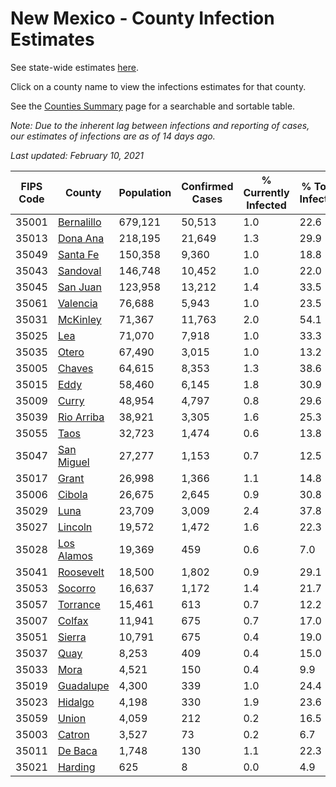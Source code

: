 # New Mexico - County Infection Estimates

See state-wide estimates [here](/infections/us-nm).

Click on a county name to view the infections estimates for that county.

See the [Counties Summary](/infections/summary-counties) page for a searchable and sortable table.

*Note: Due to the inherent lag between infections and reporting of cases, our estimates of infections are as of 14 days ago.*

*Last updated: February 10, 2021*

|   FIPS Code |                   County |   Population |   Confirmed Cases |   % Currently Infected |   % Total Infected |
|-------------|--------------------------|--------------|-------------------|------------------------|--------------------|
|       35001 | [Bernalillo](bernalillo) |      679,121 |            50,513 |                    1.0 |               22.6 |
|       35013 |     [Dona Ana](dona-ana) |      218,195 |            21,649 |                    1.3 |               29.9 |
|       35049 |     [Santa Fe](santa-fe) |      150,358 |             9,360 |                    1.0 |               18.8 |
|       35043 |     [Sandoval](sandoval) |      146,748 |            10,452 |                    1.0 |               22.0 |
|       35045 |     [San Juan](san-juan) |      123,958 |            13,212 |                    1.4 |               33.5 |
|       35061 |     [Valencia](valencia) |       76,688 |             5,943 |                    1.0 |               23.5 |
|       35031 |     [McKinley](mckinley) |       71,367 |            11,763 |                    2.0 |               54.1 |
|       35025 |               [Lea](lea) |       71,070 |             7,918 |                    1.0 |               33.3 |
|       35035 |           [Otero](otero) |       67,490 |             3,015 |                    1.0 |               13.2 |
|       35005 |         [Chaves](chaves) |       64,615 |             8,353 |                    1.3 |               38.6 |
|       35015 |             [Eddy](eddy) |       58,460 |             6,145 |                    1.8 |               30.9 |
|       35009 |           [Curry](curry) |       48,954 |             4,797 |                    0.8 |               29.6 |
|       35039 | [Rio Arriba](rio-arriba) |       38,921 |             3,305 |                    1.6 |               25.3 |
|       35055 |             [Taos](taos) |       32,723 |             1,474 |                    0.6 |               13.8 |
|       35047 | [San Miguel](san-miguel) |       27,277 |             1,153 |                    0.7 |               12.5 |
|       35017 |           [Grant](grant) |       26,998 |             1,366 |                    1.1 |               14.8 |
|       35006 |         [Cibola](cibola) |       26,675 |             2,645 |                    0.9 |               30.8 |
|       35029 |             [Luna](luna) |       23,709 |             3,009 |                    2.4 |               37.8 |
|       35027 |       [Lincoln](lincoln) |       19,572 |             1,472 |                    1.6 |               22.3 |
|       35028 | [Los Alamos](los-alamos) |       19,369 |               459 |                    0.6 |                7.0 |
|       35041 |   [Roosevelt](roosevelt) |       18,500 |             1,802 |                    0.9 |               29.1 |
|       35053 |       [Socorro](socorro) |       16,637 |             1,172 |                    1.4 |               21.7 |
|       35057 |     [Torrance](torrance) |       15,461 |               613 |                    0.7 |               12.2 |
|       35007 |         [Colfax](colfax) |       11,941 |               675 |                    0.7 |               17.0 |
|       35051 |         [Sierra](sierra) |       10,791 |               675 |                    0.4 |               19.0 |
|       35037 |             [Quay](quay) |        8,253 |               409 |                    0.4 |               15.0 |
|       35033 |             [Mora](mora) |        4,521 |               150 |                    0.4 |                9.9 |
|       35019 |   [Guadalupe](guadalupe) |        4,300 |               339 |                    1.0 |               24.4 |
|       35023 |       [Hidalgo](hidalgo) |        4,198 |               330 |                    1.9 |               23.6 |
|       35059 |           [Union](union) |        4,059 |               212 |                    0.2 |               16.5 |
|       35003 |         [Catron](catron) |        3,527 |                73 |                    0.2 |                6.7 |
|       35011 |       [De Baca](de-baca) |        1,748 |               130 |                    1.1 |               22.3 |
|       35021 |       [Harding](harding) |          625 |                 8 |                    0.0 |                4.9 |